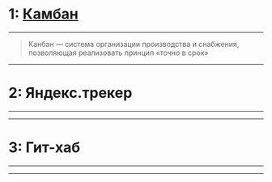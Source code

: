 # 1: [Камбан](https://www.youtube.com/watch?v=c1Vl7geFjl0)

___________________________________________________________
>Канбан — система организации производства и снабжения, позволяющая реализовать принцип «точно в срок»


___________________________________________________________

# 2: Яндекс.трекер

___________________________________________________________
___________________________________________________________

# 3: Гит-хаб

___________________________________________________________
___________________________________________________________

